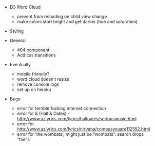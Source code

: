 - D3 Word Cloud
    - prevent from reloading on child view change
    - make colors start bright and get darker (hue and saturation)

- Styling

- General
    - 404 component
    - Add css transitions
    
- Eventually
    - mobile friendly?
    - word cloud doesn't resize
    - remove console.logs
    - set up on heroku

- Bugs
    - error for terrible fucking internet connection
    - error for & (Hall & Oates) - http://www.azlyrics.com/lyrics/halloates/seriousmusic.html
    - error for http://www.azlyrics.com/lyrics/nirvana/comeasyouare112552.html
    - error for 'the wombats', might just be "wombats". search drops "the"s